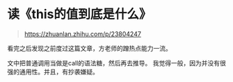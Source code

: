 # 读《this的值到底是什么》

> https://zhuanlan.zhihu.com/p/23804247

看完之后发现之前度过这篇文章，方老师的蹭热点能力一流。

文中把普通调用当做是call的语法糖，然后再去推导。
我觉得一般，因为并没有很强的通用性。并且，有抄袭嫌疑。